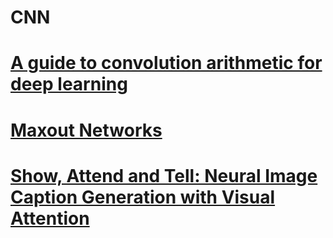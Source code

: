 # CNN

# [A guide to convolution arithmetic for deep learning](https://arxiv.org/abs/1603.07285)

# [Maxout Networks](https://arxiv.org/pdf/1302.4389.pdf)

# [Show, Attend and Tell: Neural Image Caption Generation with Visual Attention](https://arxiv.org/abs/1502.03044)
